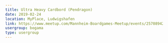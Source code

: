 ```yaml
---
title: Ultra Heavy Cardbord (Pendragon)
date: 2019-02-24
location: MyPlace, Ludwigshafen
link: https://www.meetup.com/Mannheim-Boardgames-Meetup/events/257089423/
usergroup: bogama
type: usergroup
---
```

